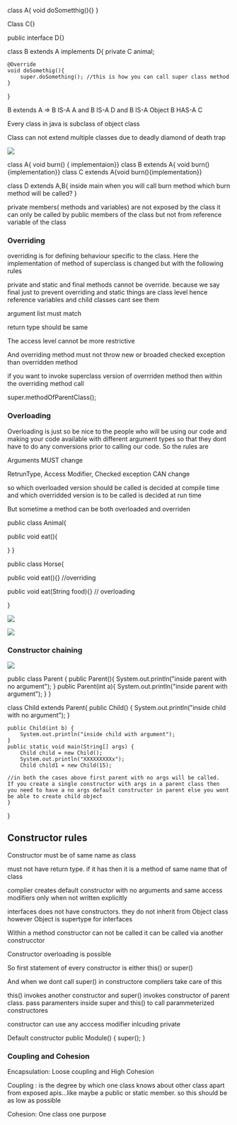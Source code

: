 

class A{
	void doSometthig(){}
}

Class C{}

public interface D{}

class B extends A implements D{
    private C animal;
    
    @Override
    void doSomethig(){
    	super.doSomething(); //this is how you can call super class method
    }
    
}

B extends A => B IS-A A and B IS-A D and B IS-A Object
B HAS-A C

Every class in java is subclass of object class

Class can not extend multiple classes due to deadly diamond of death trap

![](https://1.bp.blogspot.com/-l3ZiXtNH22g/UXKwMchtD1I/AAAAAAAACFY/E_ql9QRIjj8/s1600/Capture.JPG)

class A{  void burn() { implementaion}}
class B extends A{ void burn() {implementation}}
class C extends A{void burn(){implementation}}

class D extends A,B{
 inside main when you will call burn method which burn method will be called?
}

private members( methods and variables) are not exposed by the class it can only be called by public members of the class but not from reference variable of the class

### Overriding
overriding is for defining behaviour specific to the class. Here the implementation of method of superclass is changed but with the following rules

private and static and final methods cannot be override. because we say final just to prevent overriding and static things are class level hence reference variables and child classes cant see them

argument list must match

return type should be same

The access level cannot be more restrictive

And overriding method must not throw new or broaded checked exception than overridden method

if you want to invoke superclass version of overrriden method  then within the overriding method call 

super.methodOfParentClass();

### Overloading

Overloading is just so be nice to the people who will be using our code and making your code available with different argument types so that they dont have to do any conversions prior to calling our code. So the rules are

Arguments MUST change

RetrunType, Access Modifier, Checked exception  CAN change

so which  overloaded version should be called is decided at compile time and which overridded version is to be called is decided at run time

But sometime a method can be both overloaded and overriden

public class Animal{

public void eat(){

}
}

public class Horse{

public void eat(){}   //overriding

public void eat(String food){}  // overloading

}

![](http://apprize.info/javascript/oca_2/oca_2.files/image211.jpg)

![](http://apprize.info/javascript/oca_2/oca_2.files/image213.jpg)


### Constructor chaining
![](http://apprize.info/javascript/oca_2/oca_2.files/image253.jpg)


public class Parent {
    public Parent(){
        System.out.println("inside parent with no argument");
    }
    public Parent(int a){
        System.out.println("inside parent with argument");
    }
}

class Child extends Parent{
    public Child() {
        System.out.println("inside child with no argument");
    }

    public Child(int b) {
        System.out.println("inside child with argument");
    }
    public static void main(String[] args) {
        Child child = new Child();
        System.out.println("XXXXXXXXXx");
        Child child1 = new Child(15);
	
	//in both the cases above first parent with no args will be called.
	If you create a single constructor with args in a parent class then you need to have a no args default constructor in parent else you wont be able to create child object
    }
}




## Constructor rules

Constructor must be of same name as class

must not have return type. if it has then it is a method of same name that of class

complier creates default constructor with no arguments and same access modifiers only when not written explicitly

interfaces does not have constructors. they do not inherit from Object class however Object is supertype for interfaces

Within a method constructor can not be called it can be called via another construcctor

Constructor overloading is possible

So first statement of every constructor is either this() or super()

And when we dont call super() in constructore compliers take care of this

this() invokes another constructor and super() invokes constructor of parent class. pass paramenters inside super and this() to call parammeterized constructores

constructor can use any acccess modifier inlcuding private

Default constructor
public Module()
{
  super();
}

### Coupling and Cohesion

Encapsulation: Loose coupling and High Cohesion

Coupling : is the degree by which one class knows about other class apart from exposed apis...like maybe a public or static member. so this should be as low as possible

Cohesion: One class one purpose











